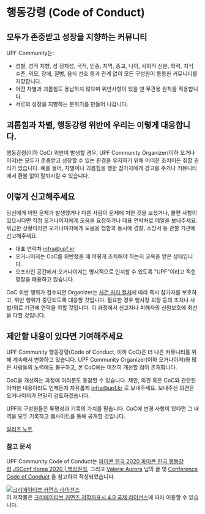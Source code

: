 # 행동강령 (Code of Conduct)
## 모두가 존중받고 성장을 지향하는 커뮤니티 
UPF Community는:
- 성별, 성적 지향, 성 정체성, 국적, 인종, 지역, 종교, 나이, 사회적 신분, 학력, 지식 수준, 외모, 장애, 질병, 음식 선호 등과 관계 없이 모든 구성원이 동등한 커뮤니티를 지향합니다.
- 어떤 차별과 괴롭힘도 용납하지 않으며 위반사항이 있을 땐 무관용 원칙을 적용합니다.
- 서로의 성장을 지향하는 분위기를 만들어 나갑니다.

## 괴롭힘과 차별, 행동강령 위반에 우리는 이렇게 대응합니다.
행동강령(이하 CoC) 위반이 발생할 경우, UPF Community Organizer(이하 오거나이저)는 모두가 존중받고 성장할 수 있는 환경을 유지하기 위해 어떠한 조치이든 취할 권리가 있습니다. 예를 들어, 차별이나 괴롭힘을 행한 참가자에게 경고를 주거나 커뮤니티에서 환불 없이 탈퇴시킬 수 있습니다.

## 이렇게 신고해주세요
당신에게 어떤 문제가 발생했거나 다른 사람이 문제에 처한 것을 보셨거나, 불편 사항이 있으시다면 직접 오거나이저에게 도움을 요청하거나 대표 연락처로 메일을 보내주세요. 위급한 상황이라면 오거나이저에게 도움을 청함과 동시에 경찰, 소방서 등 관할 기관에 신고해주세요. 

* 대표 연락처 [infra@upf.kr](mailto:infra@upf.kr)
* 오거나이저는 CoC를 위반했을 때 어떻게 조치해야 하는지 교육을 받은 상태입니다.
* 오프라인 공간에서 오거나이저는 명시적으로 인지할 수 있도록 "UPF"이라고 적힌 명찰을 패용하고 있습니다.

CoC 위반 행위가 접수되면 Organizer는 [사건 처리 절차](https://github.com/unit-center/unit-code-of-conduct/blob/master/Attendee-Procedure-for-incident-handling.md)에 따라 즉시 참가자를 보호하고, 위반 행위가 중단되도록 대응할 것입니다. 필요한 경우 행사장 퇴장 등의 조치나 사법/의료 기관에 연락을 취할 것입니다. 이 과정에서 신고자나 피해자의 신원보호에 최선을 다할 것입니다.  

## 제안할 내용이 있다면 기여해주세요
UPF Community 행동강령(Code of Conduct, 이하 CoC)은 더 나은 커뮤니티를 위해 계속해서 변화하고 있습니다. UPF Community Organizer(이하 오거나이저)와 많은 사람들의 노력에도 불구하고, 본 CoC에는 여전히 개선할 점이 존재합니다.  

CoC을 개선하는 과정에 여러분도 동참할 수 있습니다. 제안, 의견 혹은 CoC와 관련된 어떠한 내용이라도 언제든지 자유롭게 [infra@upf.kr](mailto:infra@upf.kr) 로 보내주세요. 보내주신 의견은 오거나이저가 면밀히 검토하겠습니다.  

UPF의 구성원들은 투명성과 기록의 가치를 믿습니다. CoC에 변경 사항이 있다면 그 내역을 모두 기록하고 웹사이트를 통해 공개할 것입니다.   
    
[릴리즈 노트](https://github.com/unit-center/unit-code-of-conduct/releases)


### 참고 문서
UPF Community Code of Conduct는 [파이콘 한국 2020 파이콘 한국 행동강령](https://www.pycon.kr/2020/about/coc/),[JSConf Korea 2020 | 핵심원칙](https://jsconfkorea.com/ko/code-of-conduct), 그리고  [Valerie Aurora](https://frameshiftconsulting.com/code-of-conduct-training/) 님의 글 및  [Conference Code of Conduct](https://confcodeofconduct.com/) 을 참고하여 작성되었습니다.
      
<a rel="license" href="http://creativecommons.org/licenses/by/4.0/"><img alt="크리에이티브 커먼즈 라이선스" style="border-width:0" src="https://i.creativecommons.org/l/by/4.0/88x31.png" /></a><br />이 저작물은 <a rel="license" href="http://creativecommons.org/licenses/by/4.0/">크리에이티브 커먼즈 저작자표시 4.0 국제 라이선스</a>에 따라 이용할 수 있습니다.

